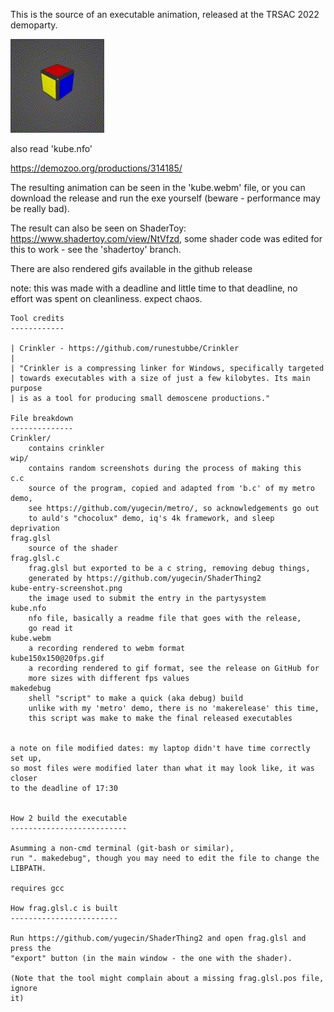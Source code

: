 This is the source of an executable animation, released at the TRSAC 2022
demoparty.

![GIF render](kube150x150@20fps.gif?raw=true "GIF render")

also read 'kube.nfo'

https://demozoo.org/productions/314185/

The resulting animation can be seen in the 'kube.webm' file, or you can download
the release and run the exe yourself (beware - performance may be really bad).

The result can also be seen on ShaderToy: https://www.shadertoy.com/view/NtVfzd,
some shader code was edited for this to work - see the 'shadertoy' branch.

There are also rendered gifs available in the github release

note: this was made with a deadline and little time to that deadline, no  
effort was spent on cleanliness. expect chaos.

```
Tool credits
------------

| Crinkler - https://github.com/runestubbe/Crinkler
|
| "Crinkler is a compressing linker for Windows, specifically targeted
| towards executables with a size of just a few kilobytes. Its main purpose
| is as a tool for producing small demoscene productions."

File breakdown
--------------
Crinkler/
	contains crinkler
wip/
	contains random screenshots during the process of making this
c.c
	source of the program, copied and adapted from 'b.c' of my metro demo,
	see https://github.com/yugecin/metro/, so acknowledgements go out
	to auld's "chocolux" demo, iq's 4k framework, and sleep deprivation
frag.glsl
	source of the shader
frag.glsl.c
	frag.glsl but exported to be a c string, removing debug things,
	generated by https://github.com/yugecin/ShaderThing2
kube-entry-screenshot.png
	the image used to submit the entry in the partysystem
kube.nfo
	nfo file, basically a readme file that goes with the release,
	go read it
kube.webm
	a recording rendered to webm format
kube150x150@20fps.gif
	a recording rendered to gif format, see the release on GitHub for
	more sizes with different fps values
makedebug
	shell "script" to make a quick (aka debug) build
	unlike with my 'metro' demo, there is no 'makerelease' this time,
	this script was make to make the final released executables


a note on file modified dates: my laptop didn't have time correctly set up,
so most files were modified later than what it may look like, it was closer
to the deadline of 17:30


How 2 build the executable
--------------------------

Asumming a non-cmd terminal (git-bash or similar),
run ". makedebug", though you may need to edit the file to change the LIBPATH.

requires gcc

How frag.glsl.c is built
------------------------

Run https://github.com/yugecin/ShaderThing2 and open frag.glsl and press the
"export" button (in the main window - the one with the shader).

(Note that the tool might complain about a missing frag.glsl.pos file, ignore
it)
```

